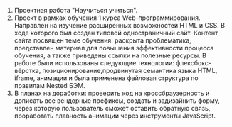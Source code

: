 1. Проектная работа "Научиться учиться".
2. Проект в рамках обучения 1 курса Web-программирования. Направлен на изучение расширенных возможностей HTML и CSS. В ходе которого был создан типовой одностраничный сайт. Контент сайта посвящен теме обучения: раскрыта проблематика, представлен материал для повышения эффективности процесса обучения, а также приведены ссылки на полезные ресурсы. В работе были использованы следующие технологии: флексбокс-вёрстка, позиционирование,продвинутая семантика языка HTML, iframe, анимации и была применена файловая структура по правилам Nested БЭМ.
3. В планах на доработки: проверить код на кроссбраузерность и дописать все вендорные префиксы, создать и задизайнить форму, через которую пользователь сможет оставить обратную связь, проработать плавность анимации через инструменты JavaScript.